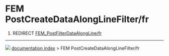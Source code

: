 # FEM PostCreateDataAlongLineFilter/fr
1.  REDIRECT [FEM\_PostFilterDataAlongLine/fr](FEM_PostFilterDataAlongLine/fr.md)



---
![](images/Right_arrow.png) [documentation index](../README.md) > FEM PostCreateDataAlongLineFilter/fr
